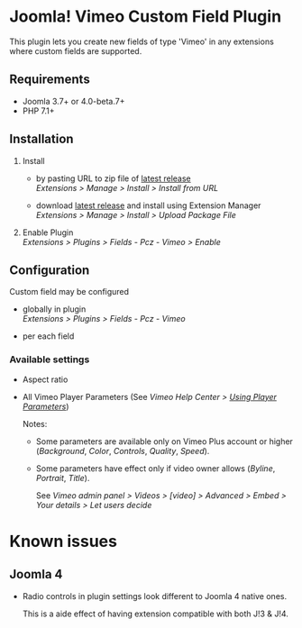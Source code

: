 # Joomla! Vimeo Custom Field Plugin

This plugin lets you create new fields of type 'Vimeo' in any extensions where custom fields are supported.


## Requirements

- Joomla 3.7+ or 4.0-beta.7+
- PHP 7.1+


## Installation

1. Install

   - by pasting URL to zip file of [latest release](https://github.com/piotr-cz/joomla-customfields-vimeo/releases/latest)  
     *Extensions > Manage > Install > Install from URL*

   - download [latest release](https://github.com/piotr-cz/joomla-customfields-vimeo/releases/latest) and install using Extension Manager  
     *Extensions > Manage > Install > Upload Package File*

1. Enable Plugin  
   *Extensions > Plugins > Fields - Pcz - Vimeo > Enable*


## Configuration

Custom field may be configured

- globally in plugin  
  *Extensions > Plugins > Fields - Pcz - Vimeo*

- per each field


### Available settings

- Aspect ratio

- All Vimeo Player Parameters (See _Vimeo Help Center > [Using Player Parameters](https://vimeo.zendesk.com/hc/en-us/articles/360001494447-Using-Player-Parameter)_)

  Notes:

  - Some parameters are available only on Vimeo Plus account or higher (_Background_, _Color_, _Controls_, _Quality_, _Speed_).

  - Some parameters have effect only if video owner allows (_Byline_, _Portrait_, _Title_).

    See _Vimeo admin panel > Videos > [video] > Advanced > Embed > Your details > Let users decide_


# Known issues

## Joomla 4

- Radio controls in plugin settings look different to Joomla 4 native ones.

  This is a aide effect of having extension compatible with both J!3 & J!4.
